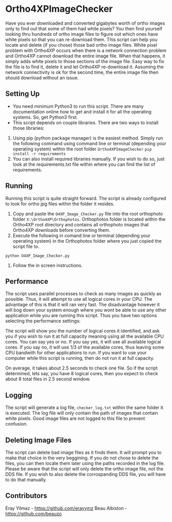 # Ortho4XPImageChecker

Have you ever downloaded and converted gigabytes worth of ortho images only to find out that some of them had white pixels? You then find yourself looking thru hundreds of ortho image files to figure out which ones have white pixels so that you can re-download them. This script can help you locate and delete (if you chose) those bad ortho image files. White pixel problem with Ortho4XP occurs when there is a network connection problem and Ortho4XP cannot download the entire image file. When that happens, it simply adds white pixels to those sections of the image file. Easy way to fix the file is to find it, delete it and let Ortho4XP re-download it. Assuming the network connectivity is ok for the second time, the entire image file then should download without an issue.

## Setting Up

* You need minimum Python3 to run this script. There are many documentation online how to get and install it for all the operating systems. So, get Python3 first.
* This script depends on couple libraries. There are two ways to install those libraries:
1. Using pip (python package manager) is the easiest method. Simply run the following command using command line or terminal (depending your operating system) within the root folder `Ortho4XPImageChecker`
`pip install -r requirements`
1. You can also install required libraries manually. If you wish to do so, just look at the requirements.txt file within where you can find the list of requirements.

## Running
Running this script is quite straight forward. The script is already configured to look for ortho jpg files within the folder it resides.
1. Copy and paste the `O4XP_Image_Checker.py` file into the root orthophoto folder `X:\Ortho4XP\Orthophotos`. Orthophotos folder is located within the Ortho4XP root directory and contains all orthophoto images that Ortho4XP downloads before converting them.
1. Execute the following in comand line or terminal (depending your operating system) in the Orthophotos folder where you just copied the script file to.
```
python O4XP_Image_Checker.py
```
1. Follow the in screen instructions.

## Performance
The script uses parallel processes to check as many images as quickly as possible. Thus, it will attempt to use all logical cores in your CPU. The advantage of this is that it will ran very fast. The disadvantage however it will bog down your system enough where you wont be able to use any other application while you are running this script. Thus you have two options selecting the performance settings:

The script will show you the number of logical cores it identified, and ask you if you wish to run it at full capacity meaning using all the available CPU cores. You can say yes or no. If you say yes, it will use all available logical cores. If you say no, it will use 1/3 of the available cores, thus leaving some CPU bandwith for other applications to run. If you want to use your computer while this script is running, then do not run it at full capacity.

On average, it takes about 2.5 seconds to check one file. So if the script determined, lets say, you have 8 logical cores, then you expect to check about 8 total files in 2.5 second window.

## Logging
The script will generate a log file, `checker_log.txt` within the same folder it is executed. The log file will only contain the path of images that contain white pixels. Good image files are not logged to this file to prevent confusion.

## Deleting Image Files
The script can delete bad image files as it finds them. It will prompt you to make that choice in the very beggining. If you do not chose to delete the files, you can then locate them later using the paths recorded in the log file. Please be aware that the script will only delete the ortho image file, not the DDS file. If you wish to also delete the corrospanding DDS file, you will have to do that manually.

## Contributors
Eray Yilmaz - https://github.com/erayymz
Beau Albiston - https://github.com/beauzo
